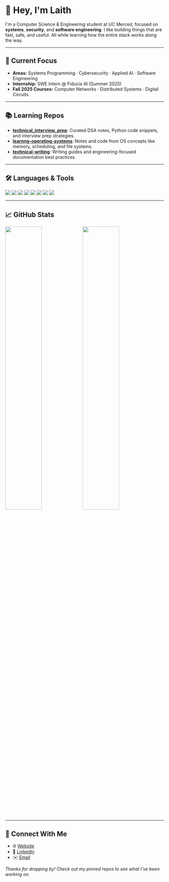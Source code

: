 # 👋 Hey, I'm Laith

I'm a Computer Science & Engineering student at UC Merced, focused on **systems**, **security**, and **software engineering**. I like building things that are fast, safe, and useful. All while learning how the entire stack works along the way.

---

## 🔧 Current Focus

- **Areas:** Systems Programming · Cybersecurity · Applied AI · Software Engineering
- **Internship:** SWE Intern @ Fiducia AI (Summer 2025)
- **Fall 2025 Courses:** Computer Networks · Distributed Systems · Digital Circuits

---

## 📚 Learning Repos

- [**technical_interview_prep**](https://github.com/laithdarras/technical_interview_prep): Curated DSA notes, Python code snippets, and interview prep strategies.
- [**learnng-operating-systems**](https://github.com/laithdarras/operating-systems-study): Notes and code from OS concepts like memory, scheduling, and file systems.
- [**technical-writing**](https://github.com/laithdarras/technical-writing): Writing guides and engineering-focused documentation best practices.

---

## 🛠️ Languages & Tools

<p align="left">
  <img src="https://img.shields.io/badge/Python-3776AB?style=flat&logo=python&logoColor=white"/>
  <img src="https://img.shields.io/badge/C-00599C?style=flat&logo=c&logoColor=white"/>
  <img src="https://img.shields.io/badge/Bash-121011?style=flat&logo=gnu-bash&logoColor=white"/>
  <img src="https://img.shields.io/badge/JavaScript-F7DF1E?style=flat&logo=javascript&logoColor=black"/>
  <img src="https://img.shields.io/badge/React-20232A?style=flat&logo=react&logoColor=61DAFB"/>
  <img src="https://img.shields.io/badge/Docker-2496ED?style=flat&logo=docker&logoColor=white"/>
  <img src="https://img.shields.io/badge/Linux-FCC624?style=flat&logo=linux&logoColor=black"/>
  <img src="https://img.shields.io/badge/Git-F05032?style=flat&logo=git&logoColor=white"/>
</p>

---

## 📈 GitHub Stats

<p align="left">
  <img src="https://github-readme-stats.vercel.app/api?username=laithdarras&show_icons=true&theme=dark&count_private=true" width="48%" />
  <img src="https://github-readme-stats.vercel.app/api/top-langs/?username=laithdarras&layout=compact&theme=dark" width="48%" />
</p>


---

## 🔗 Connect With Me

- 🌐 [Website](https://laith.vercel.app)
- 💼 [LinkedIn](https://linkedin.com/in/laith-darras/)
- ✉️ [Email](mailto:laith.s.darras@gmail.com)

_Thanks for dropping by! Check out my pinned repos to see what I’ve been working on._
